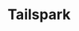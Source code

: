 ---
title: 'Tailspark'
description: '300+ Free TailwindCSS Components & Templates'
link: 'https://tailspark.co/'
imageURL: 'https://res.cloudinary.com/dc6mrv5cb/image/upload/v1697318898/personal-resources/ui-stuff/tailspark.co__ncvqbg.png'
---